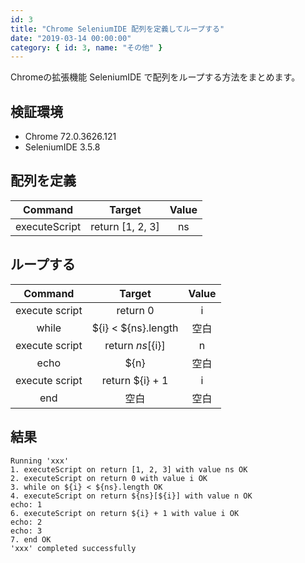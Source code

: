 ```yaml
---
id: 3
title: "Chrome SeleniumIDE 配列を定義してループする"
date: "2019-03-14 00:00:00"
category: { id: 3, name: "その他" }
---
```


Chromeの拡張機能 SeleniumIDE で配列をループする方法をまとめます。

<!--more-->

## 検証環境

- Chrome 72.0.3626.121
- SeleniumIDE 3.5.8

## 配列を定義

| Command | Target | Value |
|:-:|:-:|:-:|
| executeScript | return [1, 2, 3] | ns |

## ループする

| Command | Target | Value |
|:-:|:-:|:-:|
| execute script | return 0 | i |
| while | ${i} < ${ns}.length | 空白 |
| execute script | return ${ns}[${i}] | n |
| echo | ${n} | 空白 |
| execute script | return ${i} + 1 | i |
| end | 空白 | 空白 |

## 結果

```plaintext
Running 'xxx'
1. executeScript on return [1, 2, 3] with value ns OK
2. executeScript on return 0 with value i OK
3. while on ${i} < ${ns}.length OK
4. executeScript on return ${ns}[${i}] with value n OK
echo: 1
6. executeScript on return ${i} + 1 with value i OK
echo: 2
echo: 3
7. end OK
'xxx' completed successfully
```
